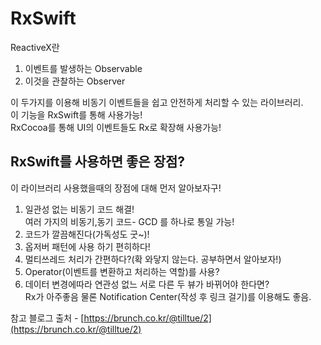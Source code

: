 # RxSwift


ReactiveX란  
1. 이벤트를 발생하는 Observable
2. 이것을 관찰하는 Observer

이 두가지를 이용해 비동기 이벤트들을 쉽고 안전하게 처리할 수 있는 라이브러리.  
이 기능을 RxSwift를 통해 사용가능!  
RxCocoa를 통해 UI의 이벤트들도 Rx로 확장해 사용가능!  


## RxSwift를 사용하면 좋은 장점?
이 라이브러리 사용했을때의 장점에 대해 먼저 알아보자구!  
1. 일관성 없는 비동기 코드 해결!  
여러 가지의 비동기,동기 코드- GCD 를 하나로 통일 가능!
2. 코드가 깔끔해진다(가독성도 굿~)!
3. 옵저버 패턴에 사용 하기 편히하다!
4. 멀티쓰레드 처리가 간편하다?(확 와닿지 않는다. 공부하면서 알아보자!)
5. Operator(이벤트를 변환하고 처리하는 역할)를 사용?
6. 데이터 변경에따라 연관성 없느 서로 다른 두 뷰가 바뀌어야 한다면?  
Rx가 아주좋음 물론 Notification Center(작성 후 링크 걸기)를 이용해도 좋음.  






참고 블로그 출처 - [https://brunch.co.kr/@tilltue/2](https://brunch.co.kr/@tilltue/2)